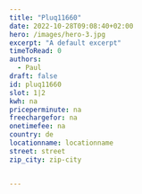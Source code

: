 ```yaml
---
title: "Pluq11660"
date: 2022-10-28T09:08:40+02:00
hero: /images/hero-3.jpg
excerpt: "A default excerpt"
timeToRead: 0
authors:
  - Paul
draft: false
id: pluq11660
slot: 1|2
kwh: na
priceperminute: na
freechargefor: na
onetimefee: na
country: de
locationname: locationname
street: street
zip_city: zip-city


---
```

